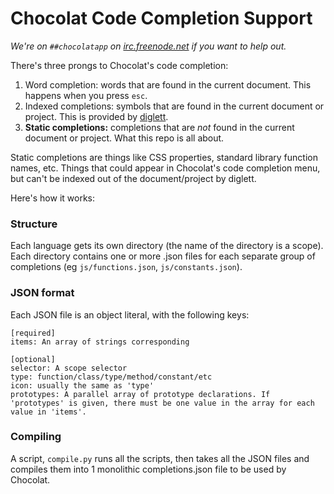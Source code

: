 # Chocolat Code Completion Support

*We're on `##chocolatapp` on [irc.freenode.net](http://webchat.freenode.net/?channels=%23%23chocolatapp) if you want to help out.*

There's three prongs to Chocolat's code completion:

1. Word completion: words that are found in the current document. This happens when you press `esc`.
2. Indexed completions: symbols that are found in the current document or project. This is provided by [diglett](http://github.com/fileability/diglett).
3. **Static completions:** completions that are *not* found in the current document or project. What this repo is all about.

Static completions are things like CSS properties, standard library function names, etc. Things that could appear in Chocolat's code completion menu, but can't be indexed out of the document/project by diglett.

Here's how it works:

### Structure

Each language gets its own directory (the name of the directory is a scope). Each directory contains one or more .json files for each separate group of completions (eg `js/functions.json`, `js/constants.json`).

### JSON format

Each JSON file is an object literal, with the following keys:
    
    [required]
    items: An array of strings corresponding
    
    [optional]
    selector: A scope selector 
    type: function/class/type/method/constant/etc
    icon: usually the same as 'type'
    prototypes: A parallel array of prototype declarations. If 'prototypes' is given, there must be one value in the array for each value in 'items'.

### Compiling

A script, `compile.py` runs all the scripts, then takes all the JSON files and compiles them into 1 monolithic completions.json file to be used by Chocolat.
